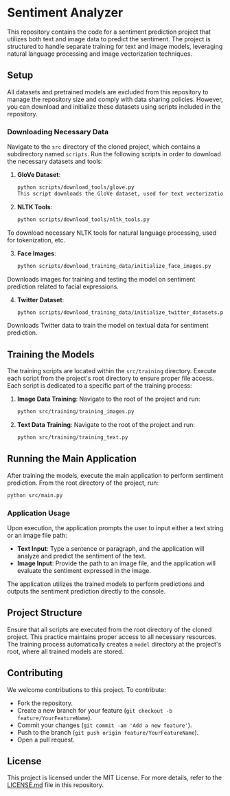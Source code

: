 # Sentiment Analyzer

This repository contains the code for a sentiment prediction project that utilizes both text and image data to predict the sentiment. 
The project is structured to handle separate training for text and image models, leveraging natural language processing and image vectorization techniques.

## Setup

All datasets and pretrained models are excluded from this repository to manage the repository size and comply with data sharing policies. 
However, you can download and initialize these datasets using scripts included in the repository.

### Downloading Necessary Data

Navigate to the `src` directory of the cloned project, which contains a subdirectory named `scripts`. 
Run the following scripts in order to download the necessary datasets and tools:

1. **GloVe Dataset**:
   ```bash
   python scripts/download_tools/glove.py
   This script downloads the GloVe dataset, used for text vectorization.

2. **NLTK Tools**:
   ```bash
   python scripts/download_tools/nltk_tools.py
To download necessary NLTK tools for natural language processing, used for tokenization, etc.

3. **Face Images**:
   ```bash
   python scripts/download_training_data/initialize_face_images.py
Downloads images for training and testing the model on sentiment prediction related to facial expressions.

4. **Twitter Dataset**:
   ```bash
   python scripts/download_training_data/initialize_twitter_datasets.py
Downloads Twitter data to train the model on textual data for sentiment prediction.

## Training the Models

The training scripts are located within the `src/training` directory. 
Execute each script from the project's root directory to ensure proper file access. 
Each script is dedicated to a specific part of the training process:

1. **Image Data Training**:
   Navigate to the root of the project and run:
   ```bash
   python src/training/training_images.py
2. **Text Data Training**:
   Navigate to the root of the project and run:
   ```bash
   python src/training/training_text.py

## Running the Main Application

After training the models, execute the main application to perform sentiment prediction. 
From the root directory of the project, run:

```bash
python src/main.py
```

### Application Usage

Upon execution, the application prompts the user to input either a text string or an image file path:

- **Text Input**: Type a sentence or paragraph, and the application will analyze and predict the sentiment of the text.
- **Image Input**: Provide the path to an image file, and the application will evaluate the sentiment expressed in the image.

The application utilizes the trained models to perform predictions and outputs the sentiment prediction directly to the console.

## Project Structure

Ensure that all scripts are executed from the root directory of the cloned project.
This practice maintains proper access to all necessary resources.
The training process automatically creates a `model` directory at the project's root, where all trained models are stored.

## Contributing

We welcome contributions to this project. To contribute:

- Fork the repository.
- Create a new branch for your feature (`git checkout -b feature/YourFeatureName`).
- Commit your changes (`git commit -am 'Add a new feature'`).
- Push to the branch (`git push origin feature/YourFeatureName`).
- Open a pull request.

## License

This project is licensed under the MIT License. For more details, refer to the [LICENSE.md](LICENSE) file in this repository.

